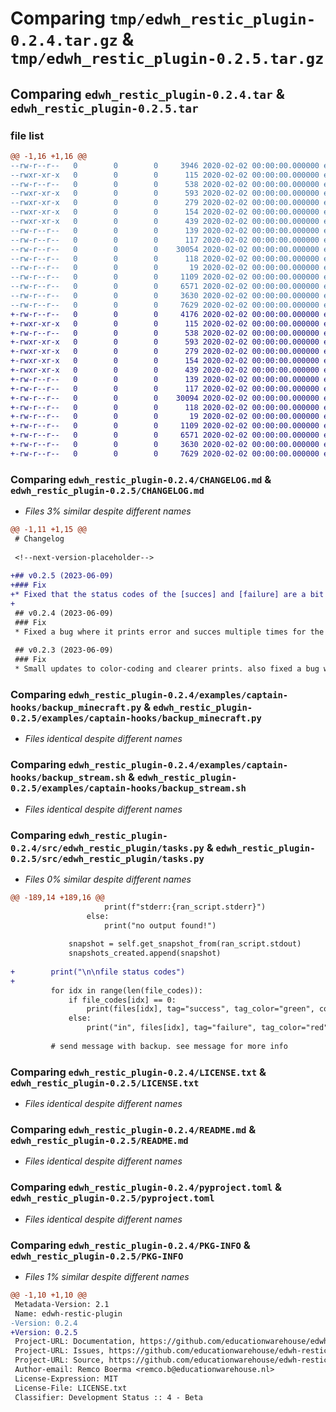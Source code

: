 # Comparing `tmp/edwh_restic_plugin-0.2.4.tar.gz` & `tmp/edwh_restic_plugin-0.2.5.tar.gz`

## Comparing `edwh_restic_plugin-0.2.4.tar` & `edwh_restic_plugin-0.2.5.tar`

### file list

```diff
@@ -1,16 +1,16 @@
--rw-r--r--   0        0        0     3946 2020-02-02 00:00:00.000000 edwh_restic_plugin-0.2.4/CHANGELOG.md
--rwxr-xr-x   0        0        0      115 2020-02-02 00:00:00.000000 edwh_restic_plugin-0.2.4/examples/captain-hooks/backup_files.sh
--rw-r--r--   0        0        0      538 2020-02-02 00:00:00.000000 edwh_restic_plugin-0.2.4/examples/captain-hooks/backup_minecraft.py
--rwxr-xr-x   0        0        0      593 2020-02-02 00:00:00.000000 edwh_restic_plugin-0.2.4/examples/captain-hooks/backup_stream.sh
--rwxr-xr-x   0        0        0      279 2020-02-02 00:00:00.000000 edwh_restic_plugin-0.2.4/examples/captain-hooks/backup_stream_sql.sh
--rwxr-xr-x   0        0        0      154 2020-02-02 00:00:00.000000 edwh_restic_plugin-0.2.4/examples/captain-hooks/restore_files.sh
--rwxr-xr-x   0        0        0      439 2020-02-02 00:00:00.000000 edwh_restic_plugin-0.2.4/examples/captain-hooks/restore_stream.sh
--rw-r--r--   0        0        0      139 2020-02-02 00:00:00.000000 edwh_restic_plugin-0.2.4/src/edwh_restic_plugin/__about__.py
--rw-r--r--   0        0        0      117 2020-02-02 00:00:00.000000 edwh_restic_plugin-0.2.4/src/edwh_restic_plugin/__init__.py
--rw-r--r--   0        0        0    30054 2020-02-02 00:00:00.000000 edwh_restic_plugin-0.2.4/src/edwh_restic_plugin/tasks.py
--rw-r--r--   0        0        0      118 2020-02-02 00:00:00.000000 edwh_restic_plugin-0.2.4/tests/__init__.py
--rw-r--r--   0        0        0       19 2020-02-02 00:00:00.000000 edwh_restic_plugin-0.2.4/.gitignore
--rw-r--r--   0        0        0     1109 2020-02-02 00:00:00.000000 edwh_restic_plugin-0.2.4/LICENSE.txt
--rw-r--r--   0        0        0     6571 2020-02-02 00:00:00.000000 edwh_restic_plugin-0.2.4/README.md
--rw-r--r--   0        0        0     3630 2020-02-02 00:00:00.000000 edwh_restic_plugin-0.2.4/pyproject.toml
--rw-r--r--   0        0        0     7629 2020-02-02 00:00:00.000000 edwh_restic_plugin-0.2.4/PKG-INFO
+-rw-r--r--   0        0        0     4176 2020-02-02 00:00:00.000000 edwh_restic_plugin-0.2.5/CHANGELOG.md
+-rwxr-xr-x   0        0        0      115 2020-02-02 00:00:00.000000 edwh_restic_plugin-0.2.5/examples/captain-hooks/backup_files.sh
+-rw-r--r--   0        0        0      538 2020-02-02 00:00:00.000000 edwh_restic_plugin-0.2.5/examples/captain-hooks/backup_minecraft.py
+-rwxr-xr-x   0        0        0      593 2020-02-02 00:00:00.000000 edwh_restic_plugin-0.2.5/examples/captain-hooks/backup_stream.sh
+-rwxr-xr-x   0        0        0      279 2020-02-02 00:00:00.000000 edwh_restic_plugin-0.2.5/examples/captain-hooks/backup_stream_sql.sh
+-rwxr-xr-x   0        0        0      154 2020-02-02 00:00:00.000000 edwh_restic_plugin-0.2.5/examples/captain-hooks/restore_files.sh
+-rwxr-xr-x   0        0        0      439 2020-02-02 00:00:00.000000 edwh_restic_plugin-0.2.5/examples/captain-hooks/restore_stream.sh
+-rw-r--r--   0        0        0      139 2020-02-02 00:00:00.000000 edwh_restic_plugin-0.2.5/src/edwh_restic_plugin/__about__.py
+-rw-r--r--   0        0        0      117 2020-02-02 00:00:00.000000 edwh_restic_plugin-0.2.5/src/edwh_restic_plugin/__init__.py
+-rw-r--r--   0        0        0    30094 2020-02-02 00:00:00.000000 edwh_restic_plugin-0.2.5/src/edwh_restic_plugin/tasks.py
+-rw-r--r--   0        0        0      118 2020-02-02 00:00:00.000000 edwh_restic_plugin-0.2.5/tests/__init__.py
+-rw-r--r--   0        0        0       19 2020-02-02 00:00:00.000000 edwh_restic_plugin-0.2.5/.gitignore
+-rw-r--r--   0        0        0     1109 2020-02-02 00:00:00.000000 edwh_restic_plugin-0.2.5/LICENSE.txt
+-rw-r--r--   0        0        0     6571 2020-02-02 00:00:00.000000 edwh_restic_plugin-0.2.5/README.md
+-rw-r--r--   0        0        0     3630 2020-02-02 00:00:00.000000 edwh_restic_plugin-0.2.5/pyproject.toml
+-rw-r--r--   0        0        0     7629 2020-02-02 00:00:00.000000 edwh_restic_plugin-0.2.5/PKG-INFO
```

### Comparing `edwh_restic_plugin-0.2.4/CHANGELOG.md` & `edwh_restic_plugin-0.2.5/CHANGELOG.md`

 * *Files 3% similar despite different names*

```diff
@@ -1,11 +1,15 @@
 # Changelog
 
 <!--next-version-placeholder-->
 
+## v0.2.5 (2023-06-09)
+### Fix
+* Fixed that the status codes of the [succes] and [failure] are a bit clearer ([`1d3fe77`](https://github.com/educationwarehouse/edwh-restic-plugin/commit/1d3fe773a7481811efff23ec0a5eade565c91caa))
+
 ## v0.2.4 (2023-06-09)
 ### Fix
 * Fixed a bug where it prints error and succes multiple times for the same file ([`4bfa7d2`](https://github.com/educationwarehouse/edwh-restic-plugin/commit/4bfa7d27c50097619a2620b6f38b27a0f217eb04))
 
 ## v0.2.3 (2023-06-09)
 ### Fix
 * Small updates to color-coding and clearer prints. also fixed a bug where a error will print for every sh script that failed ([`5c9f164`](https://github.com/educationwarehouse/edwh-restic-plugin/commit/5c9f1642ae25c084a426592fd6c4fca40ca9d5d7))
```

### Comparing `edwh_restic_plugin-0.2.4/examples/captain-hooks/backup_minecraft.py` & `edwh_restic_plugin-0.2.5/examples/captain-hooks/backup_minecraft.py`

 * *Files identical despite different names*

### Comparing `edwh_restic_plugin-0.2.4/examples/captain-hooks/backup_stream.sh` & `edwh_restic_plugin-0.2.5/examples/captain-hooks/backup_stream.sh`

 * *Files identical despite different names*

### Comparing `edwh_restic_plugin-0.2.4/src/edwh_restic_plugin/tasks.py` & `edwh_restic_plugin-0.2.5/src/edwh_restic_plugin/tasks.py`

 * *Files 0% similar despite different names*

```diff
@@ -189,14 +189,16 @@
                     print(f"stderr:{ran_script.stderr}")
                 else:
                     print("no output found!")
 
             snapshot = self.get_snapshot_from(ran_script.stdout)
             snapshots_created.append(snapshot)
 
+        print("\n\nfile status codes")
+
         for idx in range(len(file_codes)):
             if file_codes[idx] == 0:
                 print(files[idx], tag="success", tag_color="green", color='white', format='underline')
             else:
                 print("in", files[idx], tag="failure", tag_color="red", color='white', format='underline')
 
         # send message with backup. see message for more info
```

### Comparing `edwh_restic_plugin-0.2.4/LICENSE.txt` & `edwh_restic_plugin-0.2.5/LICENSE.txt`

 * *Files identical despite different names*

### Comparing `edwh_restic_plugin-0.2.4/README.md` & `edwh_restic_plugin-0.2.5/README.md`

 * *Files identical despite different names*

### Comparing `edwh_restic_plugin-0.2.4/pyproject.toml` & `edwh_restic_plugin-0.2.5/pyproject.toml`

 * *Files identical despite different names*

### Comparing `edwh_restic_plugin-0.2.4/PKG-INFO` & `edwh_restic_plugin-0.2.5/PKG-INFO`

 * *Files 1% similar despite different names*

```diff
@@ -1,10 +1,10 @@
 Metadata-Version: 2.1
 Name: edwh-restic-plugin
-Version: 0.2.4
+Version: 0.2.5
 Project-URL: Documentation, https://github.com/educationwarehouse/edwh-restic-plugin#readme
 Project-URL: Issues, https://github.com/educationwarehouse/edwh-restic-plugin/issues
 Project-URL: Source, https://github.com/educationwarehouse/edwh-restic-plugin
 Author-email: Remco Boerma <remco.b@educationwarehouse.nl>
 License-Expression: MIT
 License-File: LICENSE.txt
 Classifier: Development Status :: 4 - Beta
```

